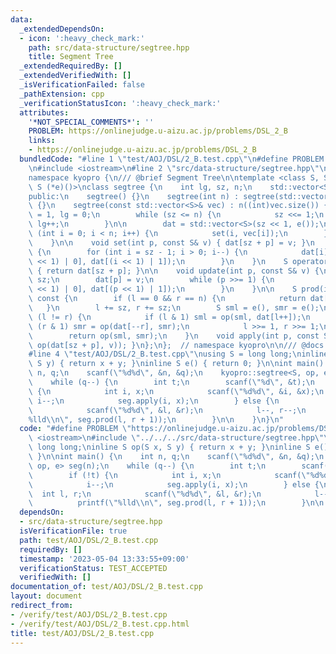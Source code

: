 ```yaml
---
data:
  _extendedDependsOn:
  - icon: ':heavy_check_mark:'
    path: src/data-structure/segtree.hpp
    title: Segment Tree
  _extendedRequiredBy: []
  _extendedVerifiedWith: []
  _isVerificationFailed: false
  _pathExtension: cpp
  _verificationStatusIcon: ':heavy_check_mark:'
  attributes:
    '*NOT_SPECIAL_COMMENTS*': ''
    PROBLEM: https://onlinejudge.u-aizu.ac.jp/problems/DSL_2_B
    links:
    - https://onlinejudge.u-aizu.ac.jp/problems/DSL_2_B
  bundledCode: "#line 1 \"test/AOJ/DSL/2_B.test.cpp\"\n#define PROBLEM \"https://onlinejudge.u-aizu.ac.jp/problems/DSL_2_B\"\
    \n#include <iostream>\n#line 2 \"src/data-structure/segtree.hpp\"\n#include <vector>\n\
    namespace kyopro {\n/// @brief Segment Tree\n\ntemplate <class S, S (*op)(S, S),\
    \ S (*e)()>\nclass segtree {\n    int lg, sz, n;\n    std::vector<S> dat;\n\n\
    public:\n    segtree() {}\n    segtree(int n) : segtree(std::vector<S>(n, e()))\
    \ {}\n    segtree(const std::vector<S>& vec) : n((int)vec.size()) {\n        sz\
    \ = 1, lg = 0;\n        while (sz <= n) {\n            sz <<= 1;\n           \
    \ lg++;\n        }\n\n        dat = std::vector<S>(sz << 1, e());\n\n        for\
    \ (int i = 0; i < n; i++) {\n            set(i, vec[i]);\n        }\n        build();\n\
    \    }\n\n    void set(int p, const S& v) { dat[sz + p] = v; }\n    void build()\
    \ {\n        for (int i = sz - 1; i > 0; i--) {\n            dat[i] = op(dat[(i\
    \ << 1) | 0], dat[(i << 1) | 1]);\n        }\n    }\n    S operator[](int p) const\
    \ { return dat[sz + p]; }\n\n    void update(int p, const S& v) {\n        p +=\
    \ sz;\n        dat[p] = v;\n        while (p >>= 1) {\n            dat[p] = op(dat[(p\
    \ << 1) | 0], dat[(p << 1) | 1]);\n        }\n    }\n\n    S prod(int l, int r)\
    \ const {\n        if (l == 0 && r == n) {\n            return dat[1];\n     \
    \   }\n        l += sz, r += sz;\n        S sml = e(), smr = e();\n        while\
    \ (l != r) {\n            if (l & 1) sml = op(sml, dat[l++]);\n            if\
    \ (r & 1) smr = op(dat[--r], smr);\n            l >>= 1, r >>= 1;\n        }\n\
    \        return op(sml, smr);\n    }\n    void apply(int p, const S& v) { update(p,\
    \ op(dat[sz + p], v)); }\n};\n};  // namespace kyopro\n\n/// @docs docs/data-structure/segtree.md\n\
    #line 4 \"test/AOJ/DSL/2_B.test.cpp\"\nusing S = long long;\ninline S op(S x,\
    \ S y) { return x + y; }\ninline S e() { return 0; }\n\nint main() {\n    int\
    \ n, q;\n    scanf(\"%d%d\", &n, &q);\n    kyopro::segtree<S, op, e> seg(n);\n\
    \    while (q--) {\n        int t;\n        scanf(\"%d\", &t);\n        if (!t)\
    \ {\n            int i, x;\n            scanf(\"%d%d\", &i, &x);\n           \
    \ i--;\n            seg.apply(i, x);\n        } else {\n            int l, r;\n\
    \            scanf(\"%d%d\", &l, &r);\n            l--, r--;\n            printf(\"\
    %lld\\n\", seg.prod(l, r + 1));\n        }\n\n    }\n}\n"
  code: "#define PROBLEM \"https://onlinejudge.u-aizu.ac.jp/problems/DSL_2_B\"\n#include\
    \ <iostream>\n#include \"../../../src/data-structure/segtree.hpp\"\nusing S =\
    \ long long;\ninline S op(S x, S y) { return x + y; }\ninline S e() { return 0;\
    \ }\n\nint main() {\n    int n, q;\n    scanf(\"%d%d\", &n, &q);\n    kyopro::segtree<S,\
    \ op, e> seg(n);\n    while (q--) {\n        int t;\n        scanf(\"%d\", &t);\n\
    \        if (!t) {\n            int i, x;\n            scanf(\"%d%d\", &i, &x);\n\
    \            i--;\n            seg.apply(i, x);\n        } else {\n          \
    \  int l, r;\n            scanf(\"%d%d\", &l, &r);\n            l--, r--;\n  \
    \          printf(\"%lld\\n\", seg.prod(l, r + 1));\n        }\n\n    }\n}\n"
  dependsOn:
  - src/data-structure/segtree.hpp
  isVerificationFile: true
  path: test/AOJ/DSL/2_B.test.cpp
  requiredBy: []
  timestamp: '2023-05-04 13:33:55+09:00'
  verificationStatus: TEST_ACCEPTED
  verifiedWith: []
documentation_of: test/AOJ/DSL/2_B.test.cpp
layout: document
redirect_from:
- /verify/test/AOJ/DSL/2_B.test.cpp
- /verify/test/AOJ/DSL/2_B.test.cpp.html
title: test/AOJ/DSL/2_B.test.cpp
---
```

